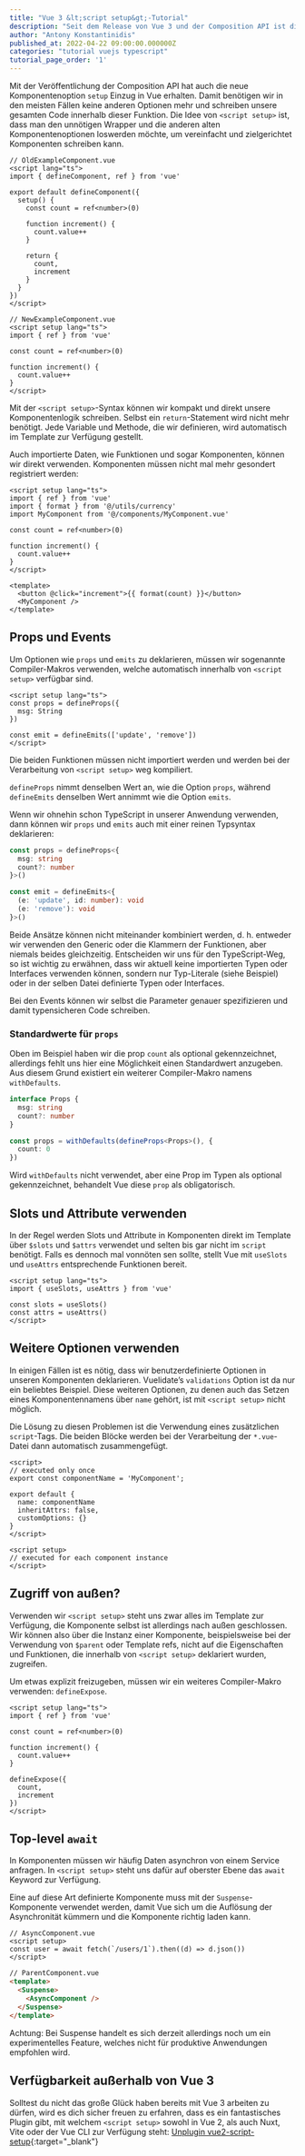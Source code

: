 ```yaml
---
title: "Vue 3 &lt;script setup&gt;-Tutorial"
description: "Seit dem Release von Vue 3 und der Composition API ist die &lt;script setup&gt;-Syntax die empfohlene Schreibweise. Welche Vorteile sie bietet, klären wir in diesem Artikel."
author: "Antony Konstantinidis"
published_at: 2022-04-22 09:00:00.000000Z
categories: "tutorial vuejs typescript"
tutorial_page_order: '1'
---
```


Mit der Veröffentlichung der Composition API hat auch die neue Komponentenoption `setup` Einzug in Vue erhalten. Damit benötigen wir in den meisten Fällen keine anderen Optionen mehr und schreiben unsere gesamten Code innerhalb dieser Funktion. Die Idee von `<script setup>` ist, dass man den unnötigen Wrapper und die anderen alten Komponentenoptionen loswerden möchte, um vereinfacht und zielgerichtet Komponenten schreiben kann.

```vue
// OldExampleComponent.vue
<script lang="ts">
import { defineComponent, ref } from 'vue'

export default defineComponent({
  setup() {
    const count = ref<number>(0)

    function increment() {
      count.value++
    }

    return {
      count,
      increment
    }
  }
})
</script>
```

```vue
// NewExampleComponent.vue
<script setup lang="ts">
import { ref } from 'vue'

const count = ref<number>(0)

function increment() {
  count.value++
}
</script>
```

Mit der `<script setup>`-Syntax können wir kompakt und direkt unsere Komponentenlogik schreiben. Selbst ein `return`-Statement wird nicht mehr benötigt. Jede Variable und Methode, die wir definieren, wird automatisch im Template zur Verfügung gestellt.

Auch importierte Daten, wie Funktionen und sogar Komponenten, können wir direkt verwenden. Komponenten müssen nicht mal mehr gesondert registriert werden:

```vue
<script setup lang="ts">
import { ref } from 'vue'
import { format } from '@/utils/currency'
import MyComponent from '@/components/MyComponent.vue'

const count = ref<number>(0)

function increment() {
  count.value++
}
</script>

<template>
  <button @click="increment">{{ format(count) }}</button>
  <MyComponent />
</template>
```

## Props und Events

Um Optionen wie `props` und `emits` zu deklarieren, müssen wir sogenannte Compiler-Makros verwenden, welche automatisch innerhalb von `<script setup>` verfügbar sind.

```vue
<script setup lang="ts">
const props = defineProps({
  msg: String
})

const emit = defineEmits(['update', 'remove'])
</script>
```

Die beiden Funktionen müssen nicht importiert werden und werden bei der Verarbeitung von `<script setup>` weg kompiliert.

`defineProps` nimmt denselben Wert an, wie die Option `props`, während `defineEmits` denselben Wert annimmt wie die Option `emits`.

Wenn wir ohnehin schon TypeScript in unserer Anwendung verwenden, dann können wir `props` und `emits` auch mit einer reinen Typsyntax deklarieren:

```typescript
const props = defineProps<{
  msg: string
  count?: number
}>()

const emit = defineEmits<{
  (e: 'update', id: number): void
  (e: 'remove'): void
}>()
```

Beide Ansätze können nicht miteinander kombiniert werden, d. h. entweder wir verwenden den Generic oder die Klammern der Funktionen, aber niemals beides gleichzeitig. Entscheiden wir uns für den TypeScript-Weg, so ist wichtig zu erwähnen, dass wir aktuell keine importierten Typen oder Interfaces verwenden können, sondern nur Typ-Literale (siehe Beispiel) oder in der selben Datei definierte Typen oder Interfaces.

Bei den Events können wir selbst die Parameter genauer spezifizieren und damit typensicheren Code schreiben.

### Standardwerte für `props`

Oben im Beispiel haben wir die prop `count` als optional gekennzeichnet, allerdings fehlt uns hier eine Möglichkeit einen Standardwert anzugeben. Aus diesem Grund existiert ein weiterer Compiler-Makro namens `withDefaults`.

```typescript
interface Props {
  msg: string
  count?: number
}

const props = withDefaults(defineProps<Props>(), {
  count: 0
})
```

Wird `withDefaults` nicht verwendet, aber eine Prop im Typen als optional gekennzeichnet, behandelt Vue diese `prop` als obligatorisch.

## Slots und Attribute verwenden

In der Regel werden Slots und Attribute in Komponenten direkt im Template über `$slots` und `$attrs` verwendet und selten bis gar nicht im `script` benötigt. Falls es dennoch mal vonnöten sen sollte, stellt Vue mit `useSlots` und `useAttrs` entsprechende Funktionen bereit.

```vue
<script setup lang="ts">
import { useSlots, useAttrs } from 'vue'

const slots = useSlots()
const attrs = useAttrs()
</script>
```

## Weitere Optionen verwenden

In einigen Fällen ist es nötig, dass wir benutzerdefinierte Optionen in unseren Komponenten deklarieren. Vuelidate’s `validations` Option ist da nur ein beliebtes Beispiel. Diese weiteren Optionen, zu denen auch das Setzen eines Komponentennamens über `name` gehört, ist mit `<script setup>` nicht möglich.

Die Lösung zu diesen Problemen ist die Verwendung eines zusätzlichen `script`-Tags. Die beiden Blöcke werden bei der Verarbeitung der `*.vue`-Datei dann automatisch zusammengefügt.

```vue
<script>
// executed only once
export const componentName = 'MyComponent';

export default {
  name: componentName
  inheritAttrs: false,
  customOptions: {}
}
</script>

<script setup>
// executed for each component instance
</script>
```

## Zugriff von außen?

Verwenden wir `<script setup>` steht uns zwar alles im Template zur Verfügung, die Komponente selbst ist allerdings nach außen geschlossen. Wir können also über die Instanz einer Komponente, beispielsweise bei der Verwendung von `$parent` oder Template refs, nicht auf die Eigenschaften und Funktionen, die innerhalb von `<script setup>` deklariert wurden, zugreifen.

Um etwas explizit freizugeben, müssen wir ein weiteres Compiler-Makro verwenden: `defineExpose`.

```vue
<script setup lang="ts">
import { ref } from 'vue'

const count = ref<number>(0)

function increment() {
  count.value++
}

defineExpose({
  count,
  increment
})
</script>
```

## Top-level `await`

In Komponenten müssen wir häufig Daten asynchron von einem Service anfragen. In `<script setup>` steht uns dafür auf oberster Ebene das `await` Keyword zur Verfügung.

Eine auf diese Art definierte Komponente muss mit der `Suspense`-Komponente verwendet werden, damit Vue sich um die Auflösung der Asynchronität kümmern und die Komponente richtig laden kann.

```vue
// AsyncComponent.vue
<script setup>
const user = await fetch(`/users/1`).then((d) => d.json())
</script>
```

```html
// ParentComponent.vue
<template>
  <Suspense>
    <AsyncComponent />
  </Suspense>
</template>
```

Achtung: Bei Suspense handelt es sich derzeit allerdings noch um ein experimentelles Feature, welches nicht für produktive Anwendungen empfohlen wird.

## Verfügbarkeit außerhalb von Vue 3

Solltest du nicht das große Glück haben bereits mit Vue 3 arbeiten zu dürfen, wird es dich sicher freuen zu erfahren, dass es ein fantastisches Plugin gibt, mit welchem `<script setup>` sowohl in Vue 2, als auch Nuxt, Vite oder der Vue CLI zur Verfügung steht: [Unplugin vue2-script-setup](https://github.com/antfu/unplugin-vue2-script-setup){:target="_blank"}
